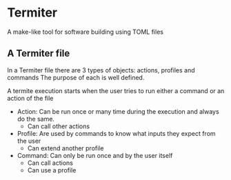 # Termiter

A make-like tool for software building using TOML files

## A Termiter file

In a Termiter file there are 3 types of objects: actions, profiles and commands
The purpose of each is well defined.

A termite execution starts when the user tries to run either a command or an action of the file

- Action: Can be run once or many time during the execution and always do the same.
  - Can call other actions
- Profile: Are used by commands to know what inputs they expect from the user
  - Can extend another profile
- Command: Can only be run once and by the user itself
  - Can call actions
  - Can use a profile